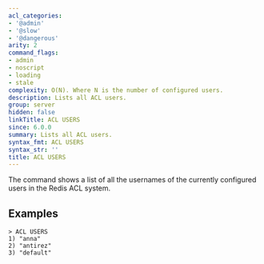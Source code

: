 ```yaml
---
acl_categories:
- '@admin'
- '@slow'
- '@dangerous'
arity: 2
command_flags:
- admin
- noscript
- loading
- stale
complexity: O(N). Where N is the number of configured users.
description: Lists all ACL users.
group: server
hidden: false
linkTitle: ACL USERS
since: 6.0.0
summary: Lists all ACL users.
syntax_fmt: ACL USERS
syntax_str: ''
title: ACL USERS
---
```

The command shows a list of all the usernames of the currently configured
users in the Redis ACL system.

## Examples

```
> ACL USERS
1) "anna"
2) "antirez"
3) "default"
```
